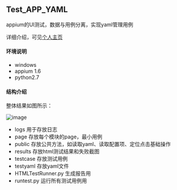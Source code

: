 ## Test_APP_YAML
appium的UI测试，数据与用例分离，实现yaml管理用例  

详细介绍，可见[个人主页](https://www.jianshu.com/p/00aff8435a92)

#### 环境说明
- windows
- appium 1.6
- python2.7

#### 结构介绍
整体结果如图所示：

![image](https://github.com/NJ-zero/Test_APP_YAML/raw/master/framework.png)

- logs 用于存放日志
- page 存放每个模块的page，最小用例
- public 存放公共方法，如读取yaml、读取配置项、定位点击基础操作
- results 存放html测试结果和失败截图
- testcase 存放测试用例
- testyaml 存放yaml文件
- HTMLTestRunner.py 生成报告用
- runtest.py 运行所有测试用例用